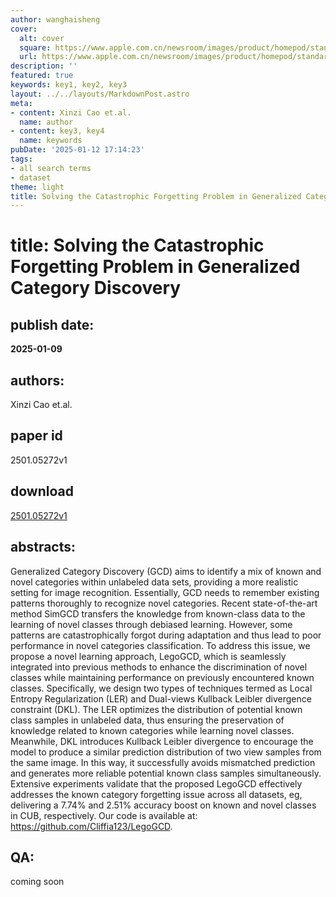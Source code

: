 ```yaml
---
author: wanghaisheng
cover:
  alt: cover
  square: https://www.apple.com.cn/newsroom/images/product/homepod/standard/Apple-HomePod-hero-230118_big.jpg.large_2x.jpg
  url: https://www.apple.com.cn/newsroom/images/product/homepod/standard/Apple-HomePod-hero-230118_big.jpg.large_2x.jpg
description: ''
featured: true
keywords: key1, key2, key3
layout: ../../layouts/MarkdownPost.astro
meta:
- content: Xinzi Cao et.al.
  name: author
- content: key3, key4
  name: keywords
pubDate: '2025-01-12 17:14:23'
tags:
- all search terms
- dataset
theme: light
title: Solving the Catastrophic Forgetting Problem in Generalized Category Discovery
---
```


# title: Solving the Catastrophic Forgetting Problem in Generalized Category Discovery 
## publish date: 
**2025-01-09** 
## authors: 
  Xinzi Cao et.al. 
## paper id
2501.05272v1
## download
[2501.05272v1](http://arxiv.org/abs/2501.05272v1)
## abstracts:
Generalized Category Discovery (GCD) aims to identify a mix of known and novel categories within unlabeled data sets, providing a more realistic setting for image recognition. Essentially, GCD needs to remember existing patterns thoroughly to recognize novel categories. Recent state-of-the-art method SimGCD transfers the knowledge from known-class data to the learning of novel classes through debiased learning. However, some patterns are catastrophically forgot during adaptation and thus lead to poor performance in novel categories classification. To address this issue, we propose a novel learning approach, LegoGCD, which is seamlessly integrated into previous methods to enhance the discrimination of novel classes while maintaining performance on previously encountered known classes. Specifically, we design two types of techniques termed as Local Entropy Regularization (LER) and Dual-views Kullback Leibler divergence constraint (DKL). The LER optimizes the distribution of potential known class samples in unlabeled data, thus ensuring the preservation of knowledge related to known categories while learning novel classes. Meanwhile, DKL introduces Kullback Leibler divergence to encourage the model to produce a similar prediction distribution of two view samples from the same image. In this way, it successfully avoids mismatched prediction and generates more reliable potential known class samples simultaneously. Extensive experiments validate that the proposed LegoGCD effectively addresses the known category forgetting issue across all datasets, eg, delivering a 7.74% and 2.51% accuracy boost on known and novel classes in CUB, respectively. Our code is available at: https://github.com/Cliffia123/LegoGCD.
## QA:
coming soon
